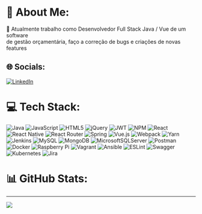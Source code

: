 # 💫 About Me:
🔭 Atualmente trabalho como Desenvolvedor Full Stack Java / Vue de um software <br>de gestão orçamentária, faço a correção de bugs e criações de novas features<br>


## 🌐 Socials:
[![LinkedIn](https://img.shields.io/badge/LinkedIn-%230077B5.svg?logo=linkedin&logoColor=white)](https://linkedin.com/in/ricardo-gusi) 

# 💻 Tech Stack:
![Java](https://img.shields.io/badge/java-%23ED8B00.svg?style=flat-square&logo=java&logoColor=white) ![JavaScript](https://img.shields.io/badge/javascript-%23323330.svg?style=flat-square&logo=javascript&logoColor=%23F7DF1E) ![HTML5](https://img.shields.io/badge/html5-%23E34F26.svg?style=flat-square&logo=html5&logoColor=white) ![jQuery](https://img.shields.io/badge/jquery-%230769AD.svg?style=flat-square&logo=jquery&logoColor=white) ![JWT](https://img.shields.io/badge/JWT-black?style=flat-square&logo=JSON%20web%20tokens) ![NPM](https://img.shields.io/badge/NPM-%23000000.svg?style=flat-square&logo=npm&logoColor=white) ![React](https://img.shields.io/badge/react-%2320232a.svg?style=flat-square&logo=react&logoColor=%2361DAFB) ![React Native](https://img.shields.io/badge/react_native-%2320232a.svg?style=flat-square&logo=react&logoColor=%2361DAFB) ![React Router](https://img.shields.io/badge/React_Router-CA4245?style=flat-square&logo=react-router&logoColor=white) ![Spring](https://img.shields.io/badge/spring-%236DB33F.svg?style=flat-square&logo=spring&logoColor=white) ![Vue.js](https://img.shields.io/badge/vuejs-%2335495e.svg?style=flat-square&logo=vuedotjs&logoColor=%234FC08D) ![Webpack](https://img.shields.io/badge/webpack-%238DD6F9.svg?style=flat-square&logo=webpack&logoColor=black) ![Yarn](https://img.shields.io/badge/yarn-%232C8EBB.svg?style=flat-square&logo=yarn&logoColor=white) ![Jenkins](https://img.shields.io/badge/jenkins-%232C5263.svg?style=flat-square&logo=jenkins&logoColor=white) ![MySQL](https://img.shields.io/badge/mysql-%2300f.svg?style=flat-square&logo=mysql&logoColor=white) ![MongoDB](https://img.shields.io/badge/MongoDB-%234ea94b.svg?style=flat-square&logo=mongodb&logoColor=white) ![MicrosoftSQLServer](https://img.shields.io/badge/Microsoft%20SQL%20Sever-CC2927?style=flat-square&logo=microsoft%20sql%20server&logoColor=white) ![Postman](https://img.shields.io/badge/Postman-FF6C37?style=flat-square&logo=postman&logoColor=white) ![Docker](https://img.shields.io/badge/docker-%230db7ed.svg?style=flat-square&logo=docker&logoColor=white) ![Raspberry Pi](https://img.shields.io/badge/-RaspberryPi-C51A4A?style=flat-square&logo=Raspberry-Pi) ![Vagrant](https://img.shields.io/badge/vagrant-%231563FF.svg?style=flat-square&logo=vagrant&logoColor=white) ![Ansible](https://img.shields.io/badge/ansible-%231A1918.svg?style=flat-square&logo=ansible&logoColor=white) ![ESLint](https://img.shields.io/badge/ESLint-4B3263?style=flat-square&logo=eslint&logoColor=white) ![Swagger](https://img.shields.io/badge/-Swagger-%23Clojure?style=flat-square&logo=swagger&logoColor=white) ![Kubernetes](https://img.shields.io/badge/kubernetes-%23326ce5.svg?style=flat-square&logo=kubernetes&logoColor=white) ![Jira](https://img.shields.io/badge/jira-%230A0FFF.svg?style=flat-square&logo=jira&logoColor=white)
# 📊 GitHub Stats:



---
[![](https://visitcount.itsvg.in/api?id=ricardogusi&icon=0&color=0)](https://visitcount.itsvg.in)

<!-- Proudly created with GPRM ( https://gprm.itsvg.in ) -->
